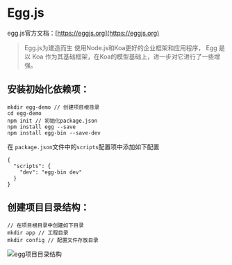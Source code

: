 # Egg.js

egg.js官方文档：[https://eggjs.org](https://eggjs.org)

> Egg.js为建造而生 使用Node.js和Koa更好的企业框架和应用程序， Egg 是以 Koa 作为其基础框架，在Koa的模型基础上，进一步对它进行了一些增强。



## 安装初始化依赖项：

```shell
mkdir egg-demo // 创建项目根目录
cd egg-demo
npm init // 初始化package.json
npm install egg --save
npm install egg-bin --save-dev
```

在 `package.json`文件中的`scripts`配置项中添加如下配置

```shell
{
  "scripts": {
    "dev": "egg-bin dev"
  }
}
```

## 创建项目目录结构：

```shell
// 在项目根目录中创建如下目录
mkdir app // 工程目录
mkdir config // 配置文件存放目录
```

![egg项目目录结构](D:\node\Node.js\Egg\egg.js目录结构.png)